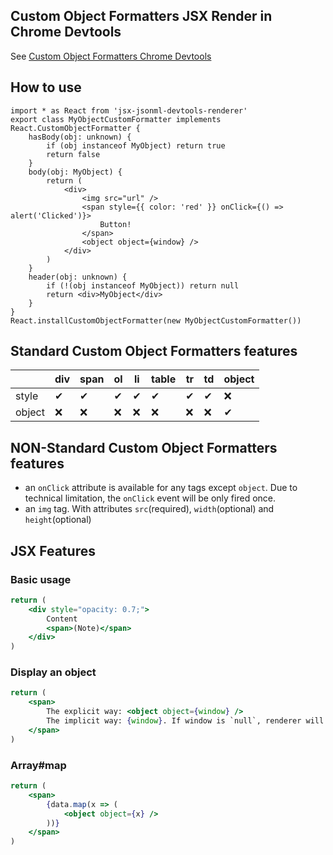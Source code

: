 ## Custom Object Formatters JSX Render in Chrome Devtools

See [Custom Object Formatters Chrome Devtools](https://docs.google.com/document/d/1FTascZXT9cxfetuPRT2eXPQKXui4nWFivUnS_335T3U/preview)

## How to use

```tsx
import * as React from 'jsx-jsonml-devtools-renderer'
export class MyObjectCustomFormatter implements React.CustomObjectFormatter {
    hasBody(obj: unknown) {
        if (obj instanceof MyObject) return true
        return false
    }
    body(obj: MyObject) {
        return (
            <div>
                <img src="url" />
                <span style={{ color: 'red' }} onClick={() => alert('Clicked')}>
                    Button!
                </span>
                <object object={window} />
            </div>
        )
    }
    header(obj: unknown) {
        if (!(obj instanceof MyObject)) return null
        return <div>MyObject</div>
    }
}
React.installCustomObjectFormatter(new MyObjectCustomFormatter())
```

## Standard Custom Object Formatters features

|        | div | span | ol  | li  | table | tr  | td  | object |
| ------ | --- | ---- | --- | --- | ----- | --- | --- | ------ |
| style  | ✔   | ✔    | ✔   | ✔   | ✔     | ✔   | ✔   | ❌     |
| object | ❌  | ❌   | ❌  | ❌  | ❌    | ❌  | ❌  | ✔      |

## NON-Standard Custom Object Formatters features

-   an `onClick` attribute is available for any tags except `object`. Due to technical limitation, the `onClick` event will be only fired once.
-   an `img` tag. With attributes `src`(required), `width`(optional) and `height`(optional)

## JSX Features

### Basic usage

```jsx
return (
    <div style="opacity: 0.7;">
        Content
        <span>(Note)</span>
    </div>
)
```

### Display an object

```jsx
return (
    <span>
        The explicit way: <object object={window} />
        The implicit way: {window}. If window is `null`, renderer will ignore this element.
    </span>
)
```

### Array#map

```jsx
return (
    <span>
        {data.map(x => (
            <object object={x} />
        ))}
    </span>
)
```
